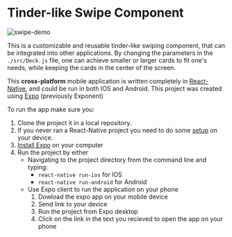 # Tinder-like Swipe Component

![swipe-demo](https://cloud.githubusercontent.com/assets/8977795/25770340/023d8236-3201-11e7-8caa-8a7bf5626e31.gif)

This is a customizable and reusable tinder-like swiping component, that can be integrated into other applications. By changing
the parameters in the `./src/Deck.js` file, one can achieve smaller or larger cards to fit one's needs, while keeping the cards in the center of the screen. 

This **cross-platform** mobile application is written completely in [React-Native](https://facebook.github.io/react-native/), and could be run in both IOS and Android. This project was created using [Expo](https://expo.io/) (previously Exponent)

To run the app make sure you:

1. Clone the project it in a local repository.
1. If you never ran a React-Native project you need to do some [setup](https://facebook.github.io/react-native/docs/getting-started.html) on your device.
1. [Install Expo](https://docs.expo.io/versions/v16.0.0/introduction/installation.html) on your computer 
1. Run the project by  either
   * Navigating to the project directory from the command line and typing:
      * `react-native run-ios` for IOS
      * `react-native run-android` for Android
   * Use Expo client to run the application on your phone
      1. Dowload the expo app on your mobile device
      1. Send link to your device
      1. Run the project from Expo desktop
      1. Click on the link in the text you recieved to open the app on your phone
